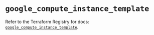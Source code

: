 # `google_compute_instance_template`

Refer to the Terraform Registry for docs: [`google_compute_instance_template`](https://registry.terraform.io/providers/hashicorp/google/6.29.0/docs/resources/compute_instance_template).
